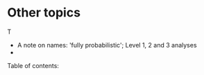 # Other topics

T
- A note on names: 'fully probabilistic'; Level 1, 2 and 3 analyses
- 


Table of contents:

```{tableofcontents}
```
